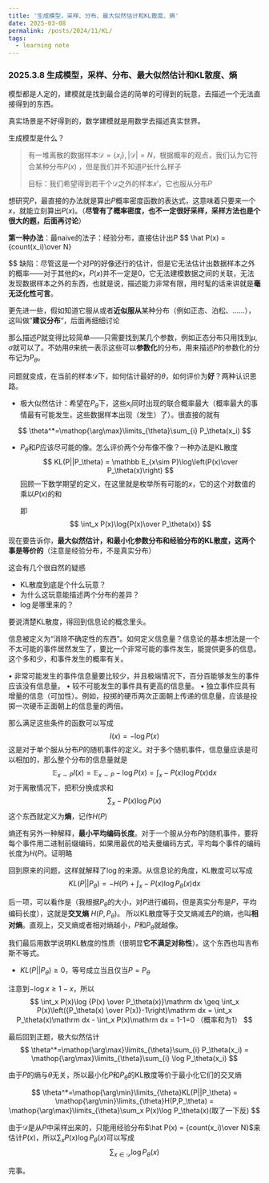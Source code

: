 ```yaml
---
title: '生成模型，采样、分布、最大似然估计和KL散度、熵'
date: 2025-03-08
permalink: /posts/2024/11/KL/
tags:
  - learning note
---
```


### 2025.3.8 生成模型，采样、分布、最大似然估计和KL散度、熵

模型都是人定的，建模就是找到最合适的简单的可得到的玩意，去描述一个无法直接得到的东西。

真实场景是不好得到的，数学建模就是用数学去描述真实世界。



生成模型是什么？

>   有一堆离散的数据样本$\mathcal D =\{x_i\},|\mathcal D|=N$，根据概率的观点，我们认为它符合某种分布$P(x)$  ，但是我们并不知道$P$长什么样子
>
>   目标：我们希望得到若干个$\mathcal D$之外的样本$x'$，它也服从分布$P$

想研究$P$，最直接的办法就是算出$P$概率密度函数的表达式，这意味着只要来一个$x$，就能立刻算出$P(x)$。（**尽管有了概率密度，也不一定很好采样，采样方法也是个很大的题，后面再讨论**）



**第一种办法**：最naive的法子：经验分布，直接估计出$P$
$$
\hat P(x) = {count(x_i)\over N}

$$
缺陷：尽管这是一个对$P$的好像还行的估计，但是它无法估计出数据样本之外的概率——对于其他的$x$，$P(x)$并不一定是$0$，它无法建模数据之间的关联，无法发现数据样本之外的东西，也就是说，描述能力非常有限，用时髦的话来讲就是**毫无泛化性可言**。



更先进一些，假如知道它服从或者**近似服从**某种分布（例如正态、泊松、......），这叫做”**建议分布**“，后面再细细讨论

那么描述$P$就变得比较简单——只需要找到某几个参数，例如正态分布只用找到$\mu,\sigma$就可以了。不妨用$\theta$来统一表示这些可以**参数化**的分布，用来描述$P$的参数化的分布记为$P_\theta$。



问题就变成，在当前的样本$\mathcal D$下，如何估计最好的$\theta$，如何评价为**好**？两种认识思路。

-   极大似然估计：希望在$P_\theta$下，这些$x_i$同时出现的联合概率最大（概率最大的事情最有可能发生，这些数据样本出现（发生）了）。很直接的就有

$$
\theta^*=\mathop{\arg\max}\limits_{\theta}\sum_{i} P_\theta(x_i)
$$

-   $P_\theta$和$P$应该尽可能的像。怎么评价两个分布像不像？一种办法是KL散度
    $$
    KL(P||P_\theta) = \mathbb E_{x\sim P}\log\left(P(x)\over P_\theta(x)\right)
    $$
    回顾一下数学期望的定义，在这里就是枚举所有可能的$x$，它的这个对数值的乘以$P(x)$的和

    即
    $$
    \int_x P(x)\log{P(x)\over P_\theta(x)}
    $$


现在要告诉你，**最大似然估计，和最小化参数分布和经验分布的KL散度，这两个事是等价的**（注意是经验分布，不是真实分布）

这会有几个很自然的疑惑

-   KL散度到底是个什么玩意？
-   为什么这玩意能描述两个分布的差异？
-   $\log$是哪里来的？

要说清楚KL散度，得回到信息论的概念里头。

信息被定义为“消除不确定性的东西”。如何定义信息量？信息论的基本想法是一个不太可能的事件居然发生了，要比一个非常可能的事件发生，能提供更多的信息。这个多和少，和事件发生的概率有关。

• 非常可能发生的事件信息量要比较少，并且极端情况下，百分百能够发生的事件应该没有信息量。
• 较不可能发生的事件具有更高的信息量。
• 独立事件应具有增量的信息（可加性）。例如，投掷的硬币两次正面朝上传递的信息量，应该是投掷一次硬币正面朝上的信息量的两倍。

那么满足这些条件的函数可以写成
$$
I(x) = -\log P(x)
$$
这是对于单个服从分布$P$的随机事件的定义。对于多个随机事件，信息量应该是可以相加的，那么整个分布的信息量就是
$$
\mathbb E_{x\sim P}I(x) = \mathbb E_{x\sim P}-\log P(x) = \int_x -P(x) \log P(x)\mathrm dx
$$
对于离散情况下，把积分换成求和
$$
\sum_x -P(x) \log P(x)
$$
这个东西就定义为**熵**，记作$H(P)$

熵还有另外一种解释，**最小平均编码长度**。对于一个服从分布$P$的随机事件，要将每个事件用二进制前缀编码，如果用最优的哈夫曼编码方式，平均每个事件的编码长度为$H(P)$。证明略

回到原来的问题，这样就解释了$\log$的来源。从信息论的角度，KL散度可以写成
$$
KL(P||P_\theta) = -H(P)+ \int_x -P(x)\log P_\theta(x)\mathrm dx
$$

后一项，可以看作是（我根据$P_\theta$的大小，对$P$进行编码，但是真实分布是$P$，平均编码长度），这就是**交叉熵** $H(P,P_\theta)$。
所以KL散度等于交叉熵减去$P$的熵，也叫**相对熵**。直观上，交叉熵或者相对熵越小，$P$和$P_\theta$就越像。

我们最后用数学说明KL散度的性质（很明显**它不满足对称性**）。这个东西也叫吉布斯不等式。

-   $KL(P||P_\theta)\geq 0$，等号成立当且仅当$P=P_\theta$

注意到$-\log x\geq 1-x$，所以
$$
\int_x P(x)\log {P(x) \over P_\theta(x)}\mathrm dx \geq \int_x P(x)\left({P_\theta(x) \over P(x)}-1\right)\mathrm dx = \int_x P_\theta(x)\mathrm dx - \int_x P(x)\mathrm dx = 1-1=0 （概率和为1）
$$

最后回到正题，极大似然估计
$$
\theta^*=\mathop{\arg\max}\limits_{\theta}\sum_{i} P_\theta(x_i)
 = \mathop{\arg\max}\limits_{\theta}\sum_{i} \log P_\theta(x_i)
$$

由于$P$的熵与$\theta$无关，所以最小化$P$和$P_\theta$的KL散度等价于最小化它们的交叉熵

$$
\theta^*=\mathop{\arg\min}\limits_{\theta}KL(P||P_\theta) = \mathop{\arg\min}\limits_{\theta}H(P,P_\theta) = \mathop{\arg\max}\limits_{\theta}\sum_x P(x)\log P_\theta(x)(取了一下反)
$$

由于$\mathcal D$是从$P$中采样出来的，只能用经验分布$\hat P(x) = {count(x_i)\over N}$来估计$P(x)$，所以$\sum_x P(x)\log P_\theta(x)$可以写成
$$
\sum_{x\in\mathcal D} \log P_\theta(x)
$$

完事。
